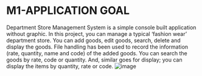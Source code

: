# M1-APPLICATION GOAL

Department Store Management System is a simple console built application without graphic. In this project, you can manage a typical ‘fashion wear’ department store. You can add goods, edit goods, search, delete and display the goods.
File handling has been used to record the information (rate, quantity, name and code) of the added goods. You can search the goods by rate, code or quantity. And, similar goes for display; you can display the items by quantity, rate or code.
![image](https://user-images.githubusercontent.com/94158978/142864056-795d42e3-ee58-43eb-810b-1054bdfcf668.png)
